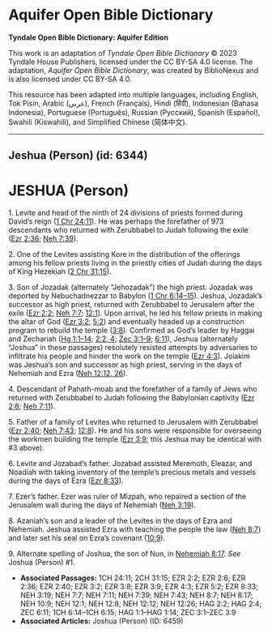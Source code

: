 # Aquifer Open Bible Dictionary

**Tyndale Open Bible Dictionary: Aquifer Edition**

This work is an adaptation of *Tyndale Open Bible Dictionary* © 2023 Tyndale House Publishers, licensed under the CC BY\-SA 4\.0 license. The adaptation, *Aquifer Open Bible Dictionary*, was created by BiblioNexus and is also licensed under CC BY\-SA 4\.0\.

This resource has been adapted into multiple languages, including English, Tok Pisin, Arabic (عربي), French (Français), Hindi (हिंदी), Indonesian (Bahasa Indonesia), Portuguese (Português), Russian (Русский), Spanish (Español), Swahili (Kiswahili), and Simplified Chinese (简体中文).



--------------------------------

## Jeshua (Person) (id: 6344)

JESHUA (Person)
===============

1\. Levite and head of the ninth of 24 divisions of priests formed during David’s reign ([1 Chr 24:11](https://ref.ly/1Chr24:11)). He was perhaps the forefather of 973 descendants who returned with Zerubbabel to Judah following the exile ([Ezr 2:36](https://ref.ly/Ezra2:36); [Neh 7:39](https://ref.ly/Neh7:39)).

2\. One of the Levites assisting Kore in the distribution of the offerings among his fellow priests living in the priestly cities of Judah during the days of King Hezekiah ([2 Chr 31:15](https://ref.ly/2Chr31:15)).

3\. Son of Jozadak (alternately “Jehozadak”) the high priest. Jozadak was deported by Nebuchadnezzar to Babylon ([1 Chr 6:14–15](https://ref.ly/1Chr6:14-1Chr6:15)). Jeshua, Jozadak’s successor as high priest, returned with Zerubbabel to Jerusalem after the exile ([Ezr 2:2](https://ref.ly/Ezra2:2); [Neh 7:7](https://ref.ly/Neh7:7); [12:1](https://ref.ly/Neh12:1)). Upon arrival, he led his fellow priests in making the altar of God ([Ezr 3:2](https://ref.ly/Ezra3:2); [5:2](https://ref.ly/Ezra5:2)) and eventually headed up a construction program to rebuild the temple ([3:8](https://ref.ly/Ezra3:8)). Confirmed as God’s leader by Haggai and Zechariah ([Hg 1:1–14](https://ref.ly/Hag1:1-Hag1:14); [2:2, 4](https://ref.ly/Hag2:2,Hag2:4); [Zec 3:1–9](https://ref.ly/Zech3:1-Zech3:9); [6:11](https://ref.ly/Zech6:11)), Jeshua (alternately “Joshua” in these passages) resolutely resisted attempts by adversaries to infiltrate his people and hinder the work on the temple ([Ezr 4:3](https://ref.ly/Ezra4:3)). Joiakim was Jeshua’s son and successor as high priest, serving in the days of Nehemiah and Ezra ([Neh 12:12, 26](https://ref.ly/Neh12:12,Neh12:26)).

4\. Descendant of Pahath\-moab and the forefather of a family of Jews who returned with Zerubbabel to Judah following the Babylonian captivity ([Ezr 2:6](https://ref.ly/Ezra2:6); [Neh 7:11](https://ref.ly/Neh7:11)).

5\. Father of a family of Levites who returned to Jerusalem with Zerubbabel ([Ezr 2:40](https://ref.ly/Ezra2:40); [Neh 7:43](https://ref.ly/Neh7:43); [12:8](https://ref.ly/Neh12:8)). He and his sons were responsible for overseeing the workmen building the temple ([Ezr 3:9](https://ref.ly/Ezra3:9); this Jeshua may be identical with \#3 above).

6\. Levite and Jozabad’s father. Jozabad assisted Meremoth, Eleazar, and Noadiah with taking inventory of the temple’s precious metals and vessels during the days of Ezra ([Ezr 8:33](https://ref.ly/Ezra8:33)).

7\. Ezer’s father. Ezer was ruler of Mizpah, who repaired a section of the Jerusalem wall during the days of Nehemiah ([Neh 3:19](https://ref.ly/Neh3:19)).

8\. Azaniah’s son and a leader of the Levites in the days of Ezra and Nehemiah. Jeshua assisted Ezra with teaching the people the law ([Neh 8:7](https://ref.ly/Neh8:7)) and later set his seal on Ezra’s covenant ([10:9](https://ref.ly/Neh10:9)).

9\. Alternate spelling of Joshua, the son of Nun, in [Nehemiah 8:17](https://ref.ly/Neh8:17). *See* Joshua (Person) \#1.

* **Associated Passages:** 1CH 24:11; 2CH 31:15; EZR 2:2; EZR 2:6; EZR 2:36; EZR 2:40; EZR 3:2; EZR 3:8; EZR 3:9; EZR 4:3; EZR 5:2; EZR 8:33; NEH 3:19; NEH 7:7; NEH 7:11; NEH 7:39; NEH 7:43; NEH 8:7; NEH 8:17; NEH 10:9; NEH 12:1; NEH 12:8; NEH 12:12; NEH 12:26; HAG 2:2; HAG 2:4; ZEC 6:11; 1CH 6:14–1CH 6:15; HAG 1:1–HAG 1:14; ZEC 3:1–ZEC 3:9
* **Associated Articles:** Joshua (Person) (ID: 6459)

